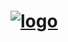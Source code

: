 # [![logo](https://storage01.pierluc.io/pierluc-io/logo-light-alpha-40x40.png)](https://www.pierluc.io/)
